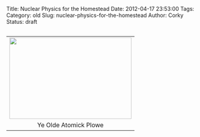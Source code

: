 Title: Nuclear Physics for the Homestead
Date: 2012-04-17 23:53:00
Tags: 
Category: old
Slug: nuclear-physics-for-the-homestead
Author: Corky
Status: draft

<table cellpadding="0" cellspacing="0" class="tr-caption-container" style="float: left; margin-right: 1em; text-align: left;"><tbody><tr><td style="text-align: center;"><a href="http://3.bp.blogspot.com/-rnyO7i7gX5w/T442WMUQZMI/AAAAAAAAAXs/aVVOuPTBT5A/s1600/nuclear_plow.png" imageanchor="1" style="clear: left; margin-bottom: 1em; margin-left: auto; margin-right: auto;"><img border="0" height="214" src="http://3.bp.blogspot.com/-rnyO7i7gX5w/T442WMUQZMI/AAAAAAAAAXs/aVVOuPTBT5A/s320/nuclear_plow.png" width="320" /></a></td></tr><tr><td class="tr-caption" style="text-align: center;">Ye Olde Atomick Plowe</td></tr></tbody></table>

